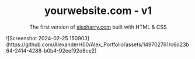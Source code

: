 <h1 align="center">
  yourwebsite.com - v1
</h1>
<p align="center">
  The first version of <a href="https://..." target="_blank">alexharry.com</a> built with HTML & CSS
</p>
![Screenshot 2024-02-25 150903](https://github.com/AlexanderH00/Alex_Portfolio/assets/149702761/c6d23b64-2414-4288-b0b4-92eef92d8ce2)
